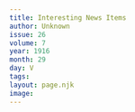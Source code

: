 ```yaml
---
title: Interesting News Items
author: Unknown
issue: 26
volume: 7
year: 1916
month: 29
day: V
tags:
layout: page.njk
image:
---
```


